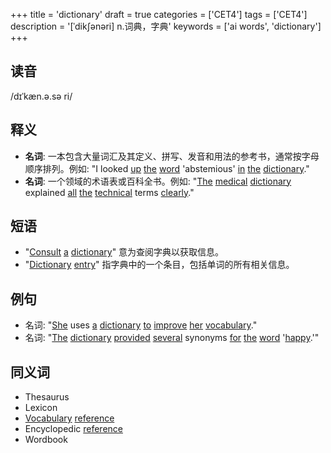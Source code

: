 +++
title = 'dictionary'
draft = true
categories = ['CET4']
tags = ['CET4']
description = '[ˈdik∫ənəri] n.词典，字典'
keywords = ['ai words', 'dictionary']
+++

## 读音
/dɪˈkæn.ə.sə ri/

## 释义
- **名词**: 一本包含大量词汇及其定义、拼写、发音和用法的参考书，通常按字母顺序排列。例如: "I looked [up](/zh/post/up/) [the](/zh/post/the/) [word](/zh/post/word/) 'abstemious' [in](/zh/post/in/) [the](/zh/post/the/) [dictionary](/zh/post/dictionary/)."
- **名词**: 一个领域的术语表或百科全书。例如: "[The](/zh/post/the/) [medical](/zh/post/medical/) [dictionary](/zh/post/dictionary/) explained [all](/zh/post/all/) [the](/zh/post/the/) [technical](/zh/post/technical/) terms [clearly](/zh/post/clearly/)."

## 短语
- "[Consult](/zh/post/consult/) [a](/zh/post/a/) [dictionary](/zh/post/dictionary/)" 意为查阅字典以获取信息。
- "[Dictionary](/zh/post/dictionary/) [entry](/zh/post/entry/)" 指字典中的一个条目，包括单词的所有相关信息。

## 例句
- 名词: "[She](/zh/post/she/) uses [a](/zh/post/a/) [dictionary](/zh/post/dictionary/) [to](/zh/post/to/) [improve](/zh/post/improve/) [her](/zh/post/her/) [vocabulary](/zh/post/vocabulary/)."
- 名词: "[The](/zh/post/the/) [dictionary](/zh/post/dictionary/) [provided](/zh/post/provided/) [several](/zh/post/several/) synonyms [for](/zh/post/for/) [the](/zh/post/the/) [word](/zh/post/word/) '[happy](/zh/post/happy/).'"

## 同义词
- Thesaurus
- Lexicon
- [Vocabulary](/zh/post/vocabulary/) [reference](/zh/post/reference/)
- Encyclopedic [reference](/zh/post/reference/)
- Wordbook
